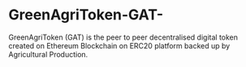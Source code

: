 # GreenAgriToken-GAT-
GreenAgriToken (GAT) is the peer to peer decentralised digital token created on Ethereum Blockchain on ERC20 platform backed up by Agricultural Production.
